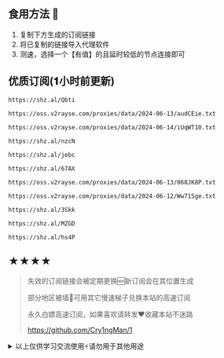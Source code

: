 ## 食用方法 🍖
1. 复制下方生成的订阅链接
2. 将已复制的链接导入代理软件
3. 测速，选择一个【有值】的且延时较低的节点连接即可

## 优质订阅(𝟏小时前更新)
```
https://shz.al/Qbti
```
```
https://oss.v2rayse.com/proxies/data/2024-06-13/audCEie.txt
```
```
https://oss.v2rayse.com/proxies/data/2024-06-14/iUqWT10.txt
```
```
https://shz.al/nzcN
```
```
https://shz.al/jebc
```
```
https://shz.al/67AX
```
```
https://oss.v2rayse.com/proxies/data/2024-06-13/068JK8P.txt
```
```
https://oss.v2rayse.com/proxies/data/2024-06-12/Ww71Sge.txt
```
```
https://shz.al/3Skk
```
```
https://shz.al/MZGD
```
```
https://shz.al/hs4P
```

## ★★★★
> 失效的订阅链接会被定期更换🆕新订阅会在其位置生成
> 
> 部分地区被墙🚫可用其它慢速梯子兑换本站的高速订阅
>
> 永久白嫖高速订阅，如果喜欢请转发❤️收藏本站不迷路
>
> https://github.com/Cry1ngMan/1

<details>
<summary>以上仅供学习交流使用⚡️请勿用于其他用途</summary>

&nbsp;
> [![Star History Chart](https://api.star-history.com/svg?repos=Cry1ngMan/1&type=Date)](https://star-history.com/#Cry1ngMan/1&Date)

[![GitHub stars](https://img.shields.io/github/stars/Cry1ngMan/1.svg?style=social&label=Stars)](https://github.com/Cry1ngMan/1/stargazers)
<img src="https://komarev.com/ghpvc/?username=Cry1ngMan&label=Views&color=0e75b6&style=flat" alt="访问量统计" />
</details>
